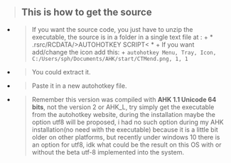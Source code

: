  > This is how to get the source
 > ---
   + > If you want the source code, you just have to unzip the executable, the source is in a folder in a single text file at : 
    +  * .rsrc/RCDATA/>AUTOHOTKEY SCRIPT< *
    +  If you want add/change the icon add this:
    +  ```autohotkey
    Menu, Tray, Icon, C:/Users/sph/Documents/AHK/start/CTMend.png, 1, 1```

 + > You could extract it.
 + > Paste it in a new autohotkey file.
 + > Remember this version was compiled with **AHK 1.1 Unicode 64 bits**, not the version 2 or AHK_L, try simply get the
     executable from the autohotkey website, during the installation maybe the option utf8 will be proposed,
     i had no such option during my AHK installation(no need with the executable) because it is a little bit
     older on other platforms, but recently under windows 10 there is an option for utf8, idk what could be the
     result on this OS with or without the beta utf-8 implemented into the system.
